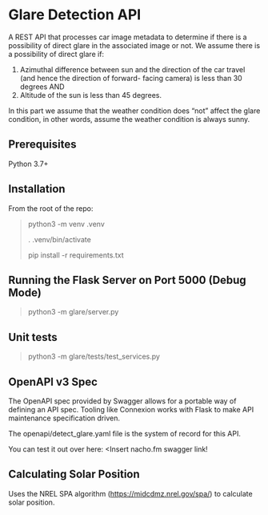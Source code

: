 # Glare Detection API
A REST API that processes car image metadata to determine if there is a possibility of direct glare in the associated image or not. We assume there is a possibility of direct glare if:

1. Azimuthal difference between sun and the direction of the car travel (and hence the direction of forward- facing camera) is less than 30 degrees AND
2. Altitude of the sun is less than 45 degrees.

In this part we assume that the weather condition does “not” affect the glare condition, in other words, assume the weather condition is always sunny.

## Prerequisites

Python 3.7+

## Installation

From the root of the repo:
> python3 -m venv .venv 
>
> . .venv/bin/activate
>
> pip install -r requirements.txt

## Running the Flask Server on Port 5000 (Debug Mode)

> python3 -m glare/server.py
 
## Unit tests

> python3 -m glare/tests/test_services.py

## OpenAPI v3 Spec

The OpenAPI spec provided by Swagger allows for a portable way of defining an API spec. Tooling like Connexion works with Flask to make API maintenance specification driven.

The openapi/detect_glare.yaml file is the system of record for this API.

You can test it out over here: <Insert nacho.fm swagger link!

## Calculating Solar Position
Uses the NREL SPA algorithm (https://midcdmz.nrel.gov/spa/) to calculate solar position.